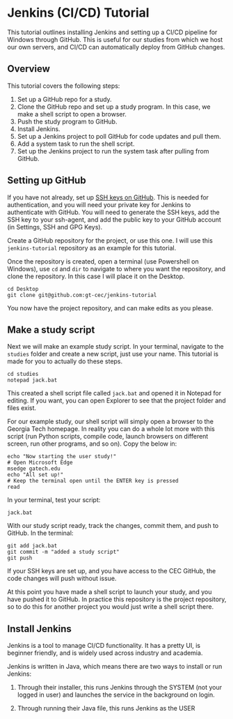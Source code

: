 # Jenkins (CI/CD) Tutorial

This tutorial outlines installing Jenkins and setting up a CI/CD pipeline for Windows through GitHub. This is useful for our studies from which we host our own servers, and CI/CD can automatically deploy from GitHub changes.

## Overview

This tutorial covers the following steps:

1. Set up a GitHub repo for a study.
2. Clone the GitHub repo and set up a study program. In this case, we make a shell script to open a browser.
3. Push the study program to GitHub.
4. Install Jenkins.
6. Set up a Jenkins project to poll GitHub for code updates and pull them.
7. Add a system task to run the shell script.
8. Set up the Jenkins project to run the system task after pulling from GitHub.

## Setting up GitHub

If you have not already, set up [SSH keys on GitHub](https://docs.github.com/en/authentication/connecting-to-github-with-ssh/generating-a-new-ssh-key-and-adding-it-to-the-ssh-agent). This is needed for authentication, and you will need your private key for Jenkins to authenticate with GitHub. You will need to generate the SSH keys, add the SSH key to your ssh-agent, and add the public key to your GitHub account (in Settings, SSH and GPG Keys).

Create a GitHub repository for the project, or use this one. I will use this `jenkins-tutorial` repository as an example for this tutorial.

Once the repository is created, open a terminal (use Powershell on Windows), use `cd` and `dir` to navigate to where you want the repository, and clone the repository. In this case I will place it on the Desktop.

```
cd Desktop
git clone git@github.com:gt-cec/jenkins-tutorial
```

You now have the project repository, and can make edits as you please.

## Make a study script

Next we will make an example study script. In your terminal, navigate to the `studies` folder and create a new script, just use your name. This tutorial is made for you to actually do these steps.

```
cd studies
notepad jack.bat
```

This created a shell script file called `jack.bat` and opened it in Notepad for editing. If you want, you can open Explorer to see that the project folder and files exist.

For our example study, our shell script will simply open a browser to the Georgia Tech homepage. In reality you can do a whole lot more with this script (run Python scripts, compile code, launch browsers on different screen, run other programs, and so on). Copy the below in:

```
echo "Now starting the user study!"
# Open Microsoft Edge
msedge gatech.edu
echo "All set up!"
# Keep the terminal open until the ENTER key is pressed
read
```

In your terminal, test your script:

```
jack.bat
```

With our study script ready, track the changes, commit them, and push to GitHub. In the terminal:

```
git add jack.bat
git commit -m "added a study script"
git push 
```

If your SSH keys are set up, and you have access to the CEC GitHub, the code changes will push without issue.

At this point you have made a shell script to launch your study, and you have pushed it to GitHub. In practice this repository is the project repository, so to do this for another project you would just write a shell script there.

## Install Jenkins

Jenkins is a tool to manage CI/CD functionality. It has a pretty UI, is beginner friendly, and is widely used across industry and academia.

Jenkins is written in Java, which means there are two ways to install or run Jenkins:

1. Through their installer, this runs Jenkins through the SYSTEM (not your logged in user) and launches the service in the background on login.

2. Through running their Java file, this runs Jenkins as the USER

